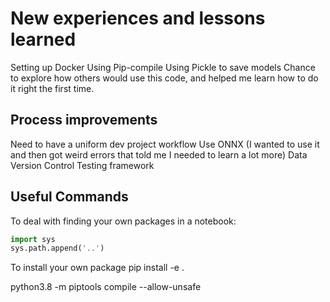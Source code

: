 # New experiences and lessons learned

Setting up Docker
Using Pip-compile
Using Pickle to save models
Chance to explore how others would use this code, and helped me learn how to do it right the first time.

## Process improvements

Need to have a uniform dev project workflow
Use ONNX (I wanted to use it and then got weird errors that told me I needed to learn a lot more) 
Data Version Control
Testing framework
## Useful Commands

To deal with finding your own packages in a notebook:

~~~python
import sys
sys.path.append('..')
~~~

To install your own package
pip install -e .

python3.8 -m piptools compile --allow-unsafe
